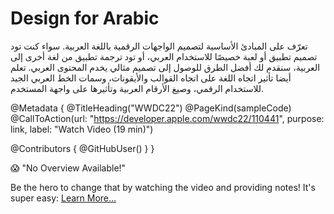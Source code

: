 # Design for Arabic 

تعرّف على المبادئ الأساسية لتصميم الواجهات الرقمية باللغة العربية. سواء كنت تود تصميم تطبيق أو لعبة خصيصًا للاستخدام العربي، أو تود ترجمة تطبيق من لغة أخرى إلى العربية، سنقدم لك أفضل الطرق للوصول إلى تصميم مثالي يخدم المحتوى العربي. تعلم أيضا تأثير اتجاه اللغة على اتجاه القوالب والأيقونات، وسمات الخط العربي الجيد للاستخدام الرقمي، وصيغ الأرقام العربية وتأثيرها على واجهة المستخدم.

@Metadata {
   @TitleHeading("WWDC22")
   @PageKind(sampleCode)
   @CallToAction(url: "https://developer.apple.com/wwdc22/110441", purpose: link, label: "Watch Video (19 min)")

   @Contributors {
      @GitHubUser(<replace this with your GitHub handle>)
   }
}

😱 "No Overview Available!"

Be the hero to change that by watching the video and providing notes! It's super easy:
 [Learn More…](https://wwdcnotes.github.io/WWDCNotes/documentation/wwdcnotes/contributing)
